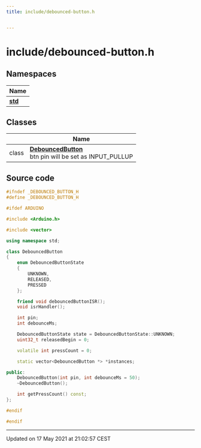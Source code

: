 ```yaml
---
title: include/debounced-button.h


---
```


# include/debounced-button.h







## Namespaces

| Name           |
| -------------- |
| **[std](https://github.com/devel0/iot-utils/tree/main/data/api/Namespaces/namespacestd.md)**  |

## Classes

|                | Name           |
| -------------- | -------------- |
| class | **[DebouncedButton](https://github.com/devel0/iot-utils/tree/main/data/api/Classes/class_debounced_button.md)** <br>btn pin will be set as INPUT_PULLUP  |
















## Source code

```cpp
#ifndef _DEBOUNCED_BUTTON_H
#define _DEBOUNCED_BUTTON_H

#ifdef ARDUINO

#include <Arduino.h>

#include <vector>

using namespace std;

class DebouncedButton
{
    enum DebouncedButtonState
    {
        UNKNOWN,
        RELEASED,
        PRESSED
    };

    friend void debouncedButtonISR();
    void isrHandler();

    int pin;
    int debounceMs;

    DebouncedButtonState state = DebouncedButtonState::UNKNOWN;
    uint32_t releasedBegin = 0;

    volatile int pressCount = 0;

    static vector<DebouncedButton *> *instances;

public:
    DebouncedButton(int pin, int debounceMs = 50);
    ~DebouncedButton();

    int getPressCount() const;
};

#endif

#endif
```


-------------------------------

Updated on 17 May 2021 at 21:02:57 CEST
